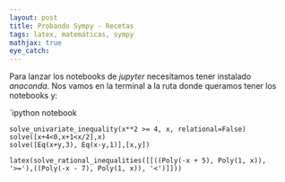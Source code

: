 ```yaml
---
layout: post
title: Probando Sympy - Recetas
tags: latex, matemáticas, sympy
mathjax: true
eye_catch: 
---
```


Para lanzar los notebooks de *jupyter* necesitamos tener instalado *anaconda*. Nos vamos en la terminal a la ruta donde queramos tener los notebooks y:

`ipython notebook

```
solve_univariate_inequality(x**2 >= 4, x, relational=False)
solve([x+4<0,x+1<x/2],x)
solve([Eq(x+y,3), Eq(x-y,1)],[x,y])

latex(solve_rational_inequalities([[((Poly(-x + 5), Poly(1, x)), '>='),((Poly(-x - 7), Poly(1, x)), '<')]]))
```
